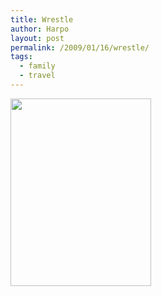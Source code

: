 ```yaml
---
title: Wrestle
author: Harpo
layout: post
permalink: /2009/01/16/wrestle/
tags:
  - family
  - travel
---
```

[<img src="http://www.harpojaeger.com/assets/media/wp-content/uploads/2009/01/p-640-480-e07eb4c3-f5cf-4415-a557-47ee535bd165.jpeg" alt="" width="225" height="300" class="alignnone size-full wp-image-364" />][1]

 [1]: http://www.harpojaeger.com/assets/media/wp-content/uploads/2009/01/p-640-480-e07eb4c3-f5cf-4415-a557-47ee535bd165.jpeg